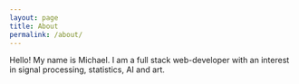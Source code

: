 ```yaml
---
layout: page
title: About
permalink: /about/
---
```


Hello! My name is Michael. I am a full stack web-developer with an interest in signal processing, statistics, AI and art. 